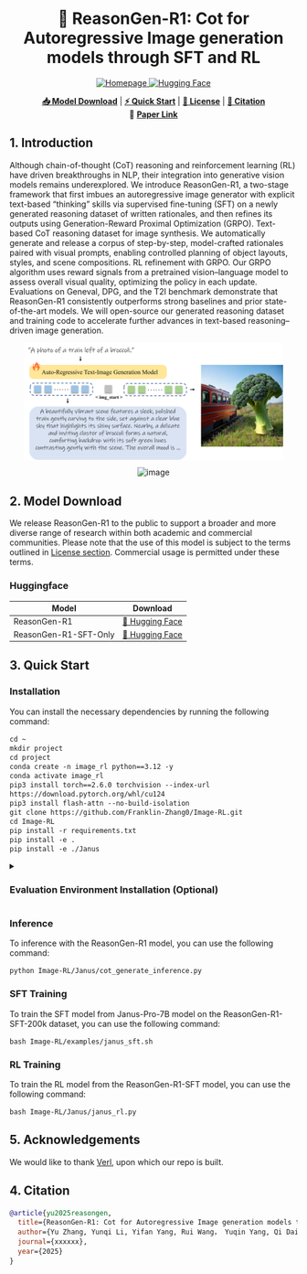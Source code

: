 <!-- markdownlint-disable first-line-h1 -->
<!-- markdownlint-disable html -->
<!-- markdownlint-disable no-duplicate-header -->


<div align="center">
<h1>🚀 ReasonGen-R1: Cot for Autoregressive Image generation models through SFT and RL</h1>

</div>

<div align="center">

  <a href="https://www.deepseek.com/" target="_blank">
    <img alt="Homepage" src="https://img.shields.io/badge/HomePage-blue" />
  </a>
  </a>
  <a href="https://huggingface.co/collections/Franklin0/reasongen-r1-6836ed61fc4f6db543c0d368" target="_blank">
    <img alt="Hugging Face" src="https://img.shields.io/badge/%F0%9F%A4%97%20Hugging%20Face-ReasonGen%20R1-ffc107?color=ffc107&logoColor=white" />
  </a>

</div>




<p align="center">
  <a href="#2-model-download"><b>📥 Model Download</b></a> |
  <a href="#3-quick-start"><b>⚡ Quick Start</b></a> |
  <a href="#4-license"><b>📜 License</b></a> |
  <a href="#5-citation"><b>📖 Citation</b></a> <br>
  📄 <a href="xxxxxx"><b>Paper Link</b></a>
  <!-- 🤗 Online Demo (<a href="https://huggingface.co/spaces/deepseek-ai/Janus-Pro-7B"><b>Janus-Pro-7B</b></a>, <a href="https://huggingface.co/spaces/deepseek-ai/Janus-1.3B"><b>Janus</b></a>, <a href="https://huggingface.co/spaces/deepseek-ai/JanusFlow-1.3B"><b>JanusFlow</b></a>) -->
</p>

## 1. Introduction

Although chain-of-thought (CoT) reasoning and reinforcement learning (RL) have driven breakthroughs in NLP, their integration into generative vision models remains underexplored. We introduce ReasonGen-R1, a two-stage framework that first imbues an autoregressive image generator with explicit text-based “thinking” skills via supervised fine-tuning (SFT) on a newly generated reasoning dataset of written rationales, and then refines its outputs using Generation-Reward Proximal Optimization (GRPO).
Text-based CoT reasoning dataset for image synthesis. We automatically generate and release a corpus of step-by-step, model-crafted rationales paired with visual prompts, enabling controlled planning of object layouts, styles, and scene compositions.
RL refinement with GRPO. Our GRPO algorithm uses reward signals from a pretrained vision–language model to assess overall visual quality, optimizing the policy in each update.
Evaluations on Geneval, DPG, and the T2I benchmark demonstrate that ReasonGen-R1 consistently outperforms strong baselines and prior state-of-the-art models. We will open-source our generated reasoning dataset and training code to accelerate further advances in text-based reasoning–driven image generation.

<div align="center">
<img alt="image" src="images/model_structure_white_bg.png" style="width:90%;">
<br>
<img alt="image" src="images/benchmark_and_comparison_white_bg.png" style="width:90%; margin-top: 10px;">
</div>
 

## 2. Model Download

We release ReasonGen-R1 to the public to support a broader and more diverse range of research within both academic and commercial communities.
Please note that the use of this model is subject to the terms outlined in [License section](#5-license). Commercial usage is
permitted under these terms.

### Huggingface

| Model                 | Download                                                                    |
|-----------------------|-----------------------------------------------------------------------------|
| ReasonGen-R1 | [🤗 Hugging Face](https://huggingface.co/Franklin0/ReasonGen-R1) |
| ReasonGen-R1-SFT-Only | [🤗 Hugging Face](https://huggingface.co/Franklin0/ReasonGen-R1-SFT) |



## 3. Quick Start

### Installation

You can install the necessary dependencies by running the following command:

```shell
cd ~
mkdir project
cd project
conda create -n image_rl python==3.12 -y
conda activate image_rl
pip3 install torch==2.6.0 torchvision --index-url https://download.pytorch.org/whl/cu124
pip3 install flash-attn --no-build-isolation
git clone https://github.com/Franklin-Zhang0/Image-RL.git
cd Image-RL
pip install -r requirements.txt
pip install -e .
pip install -e ./Janus
```

<details>
<summary><h3>Evaluation Environment Installation (Optional)</h3></summary>
If you want to run the evaluation code, you can install the evaluation environment by running the following commands:

```shell
# Geneval
cd ~
mkdir project
cd project
git clone https://github.com/djghosh13/geneval.git
cd geneval
conda deactivate
conda create -n geneval python=3.9 -y
conda activate geneval
pip install torch==1.13.1 torchvision==0.14.1 torchaudio==0.13.1
pip install mmcv-full==1.7.0 -f https://download.openmmlab.com/mmcv/dist/cu117/torch1.13/index.html
pip install mmengine==0.7.3

pip install pandas
pip install numpy==1.23.1

pip install open-clip-torch
pip install clip-benchmark

git clone https://github.com/open-mmlab/mmdetection.git
cd mmdetection; git checkout 2.x
pip install -v -e .

cd ../
bash ./evaluation/download_models.sh "./models"
```

```shell
# DPG
cd ~
cd project
git clone https://github.com/TencentQQGYLab/ELLA.git
cd ELLA
cp ~/project/ReasonGen-R1/requirements-for-dpg_bench.txt .
conda deactivate
conda create -n dpg_test python=3.9 -y
conda activate dpg_test
conda install conda-forge::fairseq -y
pip install -r requirements-for-dpg_bench.txt
```

Once the eval environment is setup, you can use the following commands to run the evaluation:
```shell
bash -i benchmark/geneval.sh
bash -i benchmark/dpg_eval.sh
```
</details>

### Inference
To inference with the ReasonGen-R1 model, you can use the following command:
```shell
python Image-RL/Janus/cot_generate_inference.py
```

### SFT Training
To train the SFT model from Janus-Pro-7B model on the ReasonGen-R1-SFT-200k dataset, you can use the following command:
```shell
bash Image-RL/examples/janus_sft.sh
```

### RL Training
To train the RL model from the ReasonGen-R1-SFT model, you can use the following command:
```shell
bash Image-RL/Janus/janus_rl.py
```


## 5. Acknowledgements
We would like to thank <a href="https://github.com/volcengine/verl">Verl</a>, upon which our repo is built.

## 4. Citation

```bibtex
@article{yu2025reasongen,
  title={ReasonGen-R1: Cot for Autoregressive Image generation models through SFT and RL},
  author={Yu Zhang, Yunqi Li, Yifan Yang, Rui Wang， Yuqin Yang, Qi Dai, Jianming Bao, Dongdong Chen, Chong Luo, Lili Qiu},
  journal={xxxxxx},
  year={2025}
}
```
